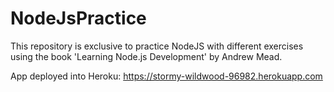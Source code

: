 # NodeJsPractice
This repository is exclusive to practice NodeJS with different exercises using the book 'Learning Node.js Development' by Andrew Mead.

App deployed into Heroku: https://stormy-wildwood-96982.herokuapp.com
